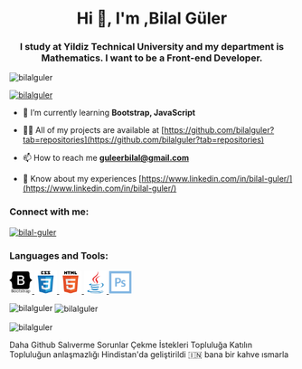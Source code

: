 <h1 align="center">Hi 👋, I'm ,Bilal Güler</h1>
<h3 align="center">I study at Yildiz Technical University and my department is Mathematics. I want to be a Front-end Developer.</h3>

<p align="left"> <img src="https://komarev.com/ghpvc/?username=bilalguler&label=Profile%20views&color=0e75b6&style=flat" alt="bilalguler" /> </p>

<p align="left"> <a href="https://github.com/ryo-ma/github-profile-trophy"><img src="https://github-profile-trophy.vercel.app/?username=bilalguler" alt="bilalguler" /></a> </p>

- 🌱 I’m currently learning **Bootstrap, JavaScript**

- 👨‍💻 All of my projects are available at [https://github.com/bilalguler?tab=repositories](https://github.com/bilalguler?tab=repositories)

- 📫 How to reach me **guleerbilal@gmail.com**

- 📄 Know about my experiences [https://www.linkedin.com/in/bilal-guler/](https://www.linkedin.com/in/bilal-guler/)

<h3 align="left">Connect with me:</h3>
<p align="left">
<a href="https://linkedin.com/in/bilal-guler" target="blank"><img align="center" src="https://raw.githubusercontent.com/rahuldkjain/github-profile-readme-generator/master/src/images/icons/Social/linked-in-alt.svg" alt="bilal-guler" height="30" width="40" /></a>
</p>

<h3 align="left">Languages and Tools:</h3>
<p align="left"> <a href="https://getbootstrap.com" target="_blank" rel="noreferrer"> <img src="https://raw.githubusercontent.com/devicons/devicon/master/icons/bootstrap/bootstrap-plain-wordmark.svg" alt="bootstrap" width="40" height="40"/> </a> <a href="https://www.w3schools.com/css/" target="_blank" rel="noreferrer"> <img src="https://raw.githubusercontent.com/devicons/devicon/master/icons/css3/css3-original-wordmark.svg" alt="css3" width="40" height="40"/> </a> <a href="https://www.w3.org/html/" target="_blank" rel="noreferrer"> <img src="https://raw.githubusercontent.com/devicons/devicon/master/icons/html5/html5-original-wordmark.svg" alt="html5" width="40" height="40"/> </a> <a href="https://www.java.com" target="_blank" rel="noreferrer"> <img src="https://raw.githubusercontent.com/devicons/devicon/master/icons/java/java-original.svg" alt="java" width="40" height="40"/> </a> <a href="https://www.photoshop.com/en" target="_blank" rel="noreferrer"> <img src="https://raw.githubusercontent.com/devicons/devicon/master/icons/photoshop/photoshop-line.svg" alt="photoshop" width="40" height="40"/> </a> </p>

<p><img align="left" src="https://github-readme-stats.vercel.app/api/top-langs?username=bilalguler&show_icons=true&locale=en&layout=compact" alt="bilalguler" /></p>

<p>&nbsp;<img align="center" src="https://github-readme-stats.vercel.app/api?username=bilalguler&show_icons=true&locale=en" alt="bilalguler" /></p>

<p><img align="center" src="https://github-readme-streak-stats.herokuapp.com/?user=bilalguler&" alt="bilalguler" /></p>
Daha
Github
Salıverme
Sorunlar
Çekme İstekleri
Topluluğa Katılın
Topluluğun anlaşmazlığı
Hindistan'da geliştirildi 🇮🇳
bana bir kahve ısmarla
